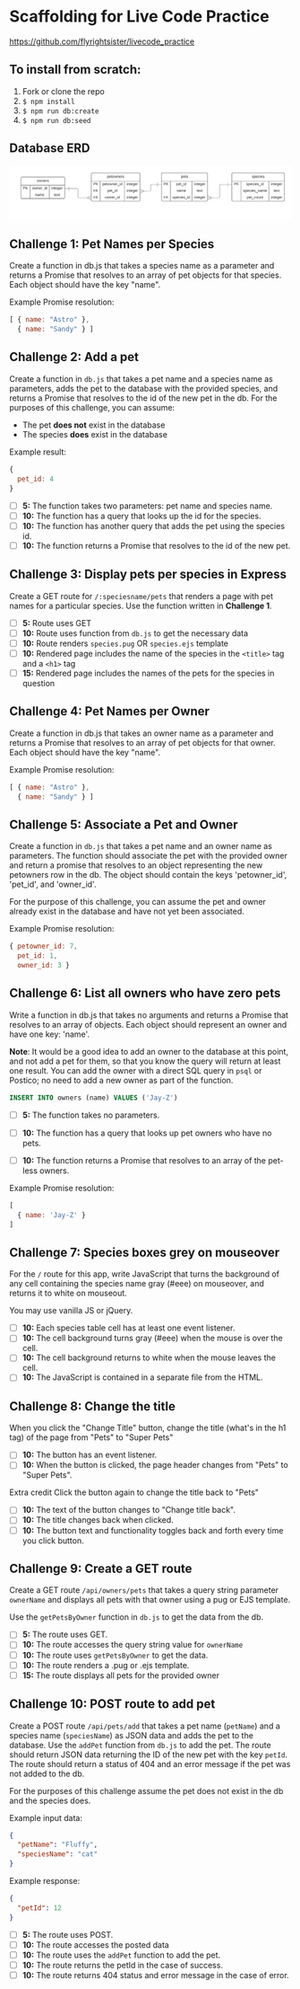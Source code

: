 # Scaffolding for Live Code Practice

https://github.com/flyrightsister/livecode_practice

## To install from scratch:

1. Fork or clone the repo
2. `$ npm install`
3. `$ npm run db:create`
4. `$ npm run db:seed`

## Database ERD

![Database ERD](https://github.com/LearnersGuild/foundations-livecode-practice/blob/master/pets/pets%20ERD.png)

## Challenge 1: Pet Names per Species

Create a function in db.js that
takes a species name as a parameter
and returns a Promise that resolves
to an array of pet objects for that
species. Each object should have the
key "name".

Example Promise resolution:

```javascript
[ { name: "Astro" },
  { name: "Sandy" } ]
```

## Challenge 2: Add a pet

Create a function in `db.js` that takes a pet name and a species name as parameters, adds the pet to the database with the provided species, and returns a Promise that resolves to the id of the new pet in the db. For the purposes of this challenge, you can assume:

  - The pet __does not__ exist in the database
  - The species __does__ exist in the database

Example result:

```javascript
{
  pet_id: 4
}
```

- [ ] __5:__ The function takes two parameters: pet name and species name.
- [ ] __10:__ The function has a query that looks up the id for the species.
- [ ] __10:__ The function has another query that adds the pet using the species id.
- [ ] __10:__ The function returns a Promise that resolves to the id of the new pet.

## Challenge 3: Display pets per species in Express

Create a GET route for `/:speciesname/pets` that renders a page with pet names for a particular species. Use the function written in __Challenge 1__.

- [ ] __5:__ Route uses GET
- [ ] __10:__ Route uses function from `db.js` to get the necessary data
- [ ] __10:__ Route renders `species.pug` OR `species.ejs` template
- [ ] __10:__ Rendered page includes the name of the species in the `<title>` tag and a `<h1>` tag
- [ ] __15:__ Rendered page includes the names of the pets for the species in question

## Challenge 4: Pet Names per Owner

Create a function in db.js that
takes an owner name as a parameter
and returns a Promise that resolves
to an array of pet objects for that
owner. Each object should have the
key "name".

Example Promise resolution:

```javascript
[ { name: "Astro" },
  { name: "Sandy" } ]
```

## Challenge 5: Associate a Pet and Owner

Create a function in `db.js` that takes a pet name and an owner name as parameters. The function should associate the pet with the provided owner and return a promise that resolves to an object representing the new petowners row in the db. The object should contain the keys 'petowner_id', 'pet_id', and 'owner_id'.

For the purpose of this challenge, you can assume the pet and owner already exist in the database and have not yet been associated.

Example Promise resolution:
```javascript
{ petowner_id: 7,
  pet_id: 1,
  owner_id: 3 }
```

## Challenge 6: List all owners who have zero pets

Write a function in db.js that takes no arguments and returns a Promise that resolves to an array of objects. Each object should represent an owner and have one key: 'name'.

__Note__: It would be a good idea to add an owner to the database at this point, and not add a pet for them, so that you know the query will return at least one result. You can add the owner with a direct SQL query in `psql` or Postico; no need to add a new owner as part of the function.

```sql
INSERT INTO owners (name) VALUES ('Jay-Z')
```

- [ ] __5:__ The function takes no parameters.
- [ ] __10:__ The function has a query that looks up pet owners who have no pets.
- [ ] __10:__ The function returns a Promise that resolves to an array of the pet-less owners.


Example Promise resolution:

```javascript
[
  { name: 'Jay-Z' }
]
```

## Challenge 7: Species boxes grey on mouseover

For the `/` route for this app, write JavaScript that turns the background of any cell containing the species name gray (#eee) on mouseover, and returns it to white on mouseout.

You may use vanilla JS or jQuery.

- [ ] __10:__ Each species table cell has at least one event listener.
- [ ] __10:__ The cell background turns gray (#eee) when the mouse is over the cell.
- [ ] __10:__ The cell background returns to white when the mouse leaves the cell.
- [ ] __10:__ The JavaScript is contained in a separate file from the HTML.

## Challenge 8: Change the title

When you click the "Change Title" button, change the title (what's in the h1 tag) of the page from "Pets" to "Super Pets"

- [ ] __10:__ The button has an event listener.
- [ ] __10:__ When the button is clicked, the page header changes from "Pets" to "Super Pets".

Extra credit
Click the button again to change the title back to "Pets"

- [ ] __10:__ The text of the button changes to "Change title back".
- [ ] __10:__ The title changes back when clicked.
- [ ] __10:__ The button text and functionality toggles back and forth every time you click button.

## Challenge 9: Create a GET route

Create a GET route `/api/owners/pets` that takes a query string parameter `ownerName` and displays all pets with that owner using a pug or EJS template.

Use the `getPetsByOwner` function in `db.js` to get the data from the db.

- [ ] __5:__ The route uses GET.
- [ ] __10:__ The route accesses the query string value for `ownerName`
- [ ] __10:__ The route uses `getPetsByOwner` to get the data.
- [ ] __10:__ The route renders a .pug or .ejs template.
- [ ] __15:__ The route displays all pets for the provided owner

## Challenge 10: POST route to add pet

Create a POST route `/api/pets/add` that takes a pet name (`petName`) and a species name (`speciesName`) as JSON data and adds the pet to the database. Use the `addPet` function from `db.js` to add the pet. The route should return JSON data returning the ID of the new pet with the key `petId`. The route should return a status of 404 and an error message if the pet was not added to the db.

For the purposes of this challenge assume the pet does not exist in the db and the species does.

Example input data:

```json
{
  "petName": "Fluffy",
  "speciesName": "cat"
}
```

Example response: 

```json
{
  "petId": 12
}
```

- [ ] __5:__ The route uses POST.
- [ ] __10:__ The route accesses the posted data
- [ ] __10:__ The route uses the `addPet` function to add the pet.
- [ ] __10:__ The route returns the petId in the case of success.
- [ ] __10:__ The route returns 404 status and error message in the case of error.
